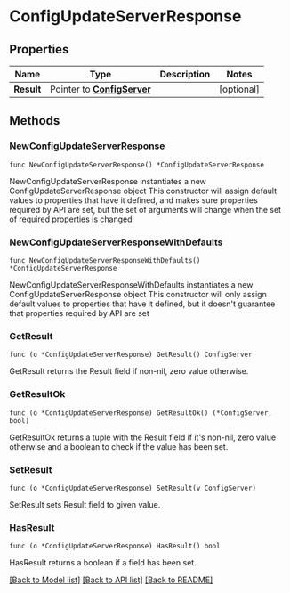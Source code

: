 # ConfigUpdateServerResponse

## Properties

Name | Type | Description | Notes
------------ | ------------- | ------------- | -------------
**Result** | Pointer to [**ConfigServer**](ConfigServer.md) |  | [optional] 

## Methods

### NewConfigUpdateServerResponse

`func NewConfigUpdateServerResponse() *ConfigUpdateServerResponse`

NewConfigUpdateServerResponse instantiates a new ConfigUpdateServerResponse object
This constructor will assign default values to properties that have it defined,
and makes sure properties required by API are set, but the set of arguments
will change when the set of required properties is changed

### NewConfigUpdateServerResponseWithDefaults

`func NewConfigUpdateServerResponseWithDefaults() *ConfigUpdateServerResponse`

NewConfigUpdateServerResponseWithDefaults instantiates a new ConfigUpdateServerResponse object
This constructor will only assign default values to properties that have it defined,
but it doesn't guarantee that properties required by API are set

### GetResult

`func (o *ConfigUpdateServerResponse) GetResult() ConfigServer`

GetResult returns the Result field if non-nil, zero value otherwise.

### GetResultOk

`func (o *ConfigUpdateServerResponse) GetResultOk() (*ConfigServer, bool)`

GetResultOk returns a tuple with the Result field if it's non-nil, zero value otherwise
and a boolean to check if the value has been set.

### SetResult

`func (o *ConfigUpdateServerResponse) SetResult(v ConfigServer)`

SetResult sets Result field to given value.

### HasResult

`func (o *ConfigUpdateServerResponse) HasResult() bool`

HasResult returns a boolean if a field has been set.


[[Back to Model list]](../README.md#documentation-for-models) [[Back to API list]](../README.md#documentation-for-api-endpoints) [[Back to README]](../README.md)



